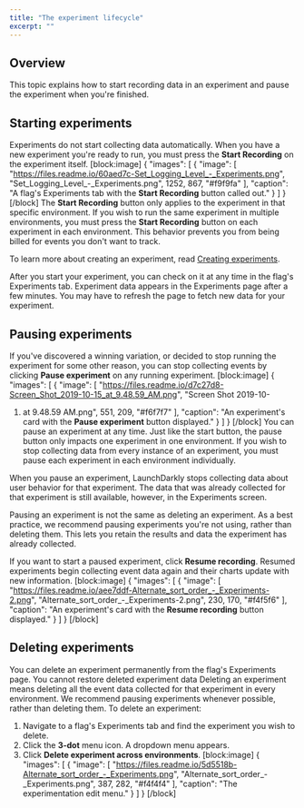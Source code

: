 ```yaml
---
title: "The experiment lifecycle"
excerpt: ""
---
```

## Overview
This topic explains how to start recording data in an experiment and pause the experiment when you're finished. 
## Starting experiments
Experiments do not start collecting data automatically. When you have a new experiment you're ready to run, you must press the **Start Recording** on the experiment itself.
[block:image]
{
  "images": [
    {
      "image": [
        "https://files.readme.io/60aed7c-Set_Logging_Level_-_Experiments.png",
        "Set_Logging_Level_-_Experiments.png",
        1252,
        867,
        "#f9f9fa"
      ],
      "caption": "A flag's Experiments tab with the **Start Recording** button called out."
    }
  ]
}
[/block]
The **Start Recording** button only applies to the experiment in that specific environment. If you wish to run the same experiment in multiple environments, you must press the **Start Recording** button on each experiment in each environment. This behavior prevents you from being billed for events you don't want to track. 

To learn more about creating an experiment, read [Creating experiments](./experimentation-create). 

After you start your experiment, you can check on it at any time in the flag's Experiments tab. Experiment data appears in the Experiments page after a few minutes. You may have to refresh the page to fetch new data for your experiment.
## Pausing experiments
If you've discovered a winning variation, or decided to stop running the experiment for some other reason, you can stop collecting events by clicking **Pause experiment** on any running experiment.
[block:image]
{
  "images": [
    {
      "image": [
        "https://files.readme.io/d7c27d8-Screen_Shot_2019-10-15_at_9.48.59_AM.png",
        "Screen Shot 2019-10-
1. at 9.48.59 AM.png",
        551,
        209,
        "#f6f7f7"
      ],
      "caption": "An experiment's card with the **Pause experiment** button displayed."
    }
  ]
}
[/block]
You can pause an experiment at any time. Just like the start button, the pause button only impacts one experiment in one environment. If you wish to stop collecting data from every instance of an experiment, you must pause each experiment in each environment individually.

When you pause an experiment, LaunchDarkly stops collecting data about user behavior for that experiment. The data that was already collected for that experiment is still available, however, in the Experiments screen.

Pausing an experiment is not the same as deleting an experiment. As a best practice, we recommend pausing experiments you're not using, rather than deleting them. This lets you retain the results and data the experiment has already collected.

If you want to start a paused experiment, click **Resume recording**. Resumed experiments begin collecting event data again and their charts update with new information.
[block:image]
{
  "images": [
    {
      "image": [
        "https://files.readme.io/aee7ddf-Alternate_sort_order_-_Experiments-2.png",
        "Alternate_sort_order_-_Experiments-2.png",
        230,
        170,
        "#f4f5f6"
      ],
      "caption": "An experiment's card with the **Resume recording** button displayed."
    }
  ]
}
[/block]

## Deleting experiments
You can delete an experiment permanently from the flag's Experiments page.
<Callout intent="warning">
  <CalloutTitle>You cannot restore deleted experiment data</CalloutTitle>
  <CalloutDescription>Deleting an experiment means deleting all the event data collected for that experiment in every environment. 
We recommend pausing experiments whenever possible, rather than deleting them.</CalloutDescription>
</Callout>
To delete an experiment:


1. Navigate to a flag's Experiments tab and find the experiment you wish to delete.
2. Click the **3-dot** menu icon. A dropdown menu appears.
3. Click **Delete experiment across environments**. 
[block:image]
{
  "images": [
    {
      "image": [
        "https://files.readme.io/5d5518b-Alternate_sort_order_-_Experiments.png",
        "Alternate_sort_order_-_Experiments.png",
        387,
        282,
        "#f4f4f4"
      ],
      "caption": "The experimentation edit menu."
    }
  ]
}
[/block]